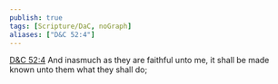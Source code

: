 ```yaml
---
publish: true
tags: [Scripture/DaC, noGraph]
aliases: ["D&C 52:4"]
---
```

[D&C 52:4](https://churchofjesuschrist.org/study/scriptures/dc-testament/dc/52?lang=eng&id=p4#p4) And inasmuch as they are faithful unto me, it shall be made known unto them what they shall do;
